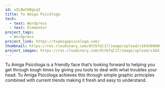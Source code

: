 ```yaml
---
id: uILNwCKBgiqI
title: Tu Amiga Psicóloga
tech:
  - text: Wordpress
  - text: Elementor
project_tags:
  - Wordpress
project_link: https://tuamigapsicologa.com/
thumbnail: https://res.cloudinary.com/dttbfql17/image/upload/v1643080005/tuamigapsicologa/thumbnail_dpufk4.jpg
project_images: https://res.cloudinary.com/dttbfql17/image/upload/v1643079996/tuamigapsicologa/image1_lsf3lv.jpg
---
```

Tu Amiga Psicóloga is a friendly face that’s looking forward to helping you get through tough times by giving you tools to deal with what troubles your head. Tu Amiga Psicóloga achieves this through simple graphic principles combined with current trends making it fresh and easy to understand.